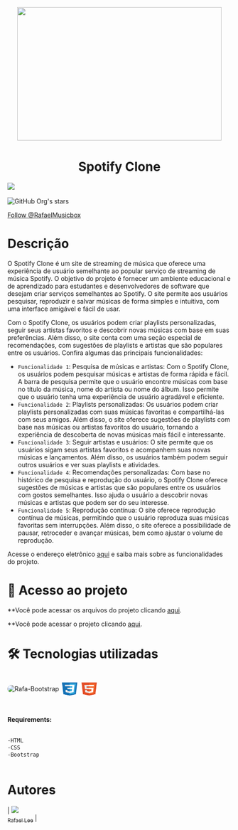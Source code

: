 <p align="center">
  <img width="460" height="300" src="https://github.com/Rafael-Lee1/Icons/blob/6b04fc8d94ceca99bb33e809e4ab0d17f1979501/Spotify%20Animated%20Logo%20Animation%20-%20Mnemonic.gif">
</p>

<h1 align="center"> Spotify Clone </h1>

<img src="http://img.shields.io/static/v1?label=STATUS&message=EM%20DESENVOLVIMENTO&color=GREEN&style=for-the-badge"/>

![GitHub Org's stars](https://img.shields.io/gitlab/contributors/Rafael-Lee1)

<a id="follow-us" href="https://twitter.com/RafaelMusicbox" class="tw-btn" rel="me nofollow">Follow @RafaelMusicbox</a>

# Descrição

O Spotify Clone é um site de streaming de música que oferece uma experiência de usuário semelhante ao popular serviço de streaming de música Spotify. O objetivo do projeto é fornecer um ambiente educacional e de aprendizado para estudantes e desenvolvedores de software que desejam criar serviços semelhantes ao Spotify. O site permite aos usuários pesquisar, reproduzir e salvar músicas de forma simples e intuitiva, com uma interface amigável e fácil de usar.

Com o Spotify Clone, os usuários podem criar playlists personalizadas, seguir seus artistas favoritos e descobrir novas músicas com base em suas preferências. Além disso, o site conta com uma seção especial de recomendações, com sugestões de playlists e artistas que são populares entre os usuários. Confira algumas das principais funcionalidades:

- `Funcionalidade 1`: Pesquisa de músicas e artistas: Com o Spotify Clone, os usuários podem pesquisar músicas e artistas de forma rápida e fácil. A barra de pesquisa permite que o usuário encontre músicas com base no título da música, nome do artista ou nome do álbum. Isso permite que o usuário tenha uma experiência de usuário agradável e eficiente.
- `Funcionalidade 2`: Playlists personalizadas: Os usuários podem criar playlists personalizadas com suas músicas favoritas e compartilhá-las com seus amigos. Além disso, o site oferece sugestões de playlists com base nas músicas ou artistas favoritos do usuário, tornando a experiência de descoberta de novas músicas mais fácil e interessante.
- `Funcionalidade 3`: Seguir artistas e usuários: O site permite que os usuários sigam seus artistas favoritos e acompanhem suas novas músicas e lançamentos. Além disso, os usuários também podem seguir outros usuários e ver suas playlists e atividades.
- `Funcionalidade 4`: Recomendações personalizadas: Com base no histórico de pesquisa e reprodução do usuário, o Spotify Clone oferece sugestões de músicas e artistas que são populares entre os usuários com gostos semelhantes. Isso ajuda o usuário a descobrir novas músicas e artistas que podem ser do seu interesse.
- `Funcionalidade 5`: Reprodução contínua: O site oferece reprodução contínua de músicas, permitindo que o usuário reproduza suas músicas favoritas sem interrupções. Além disso, o site oferece a possibilidade de pausar, retroceder e avançar músicas, bem como ajustar o volume de reprodução.

Acesse o endereço eletrônico <a href="https://projetospotifyclone-production.up.railway.app/">aqui</a> e saiba mais sobre as funcionalidades do projeto.

# 📁 Acesso ao projeto

**Você pode acessar os arquivos do projeto clicando <a href="https://github.com/Rafael-Lee1/Projeto_Spotify_Clone/tree/main">aqui</a>.</p>
**Você pode acessar o projeto clicando <a href="https://projetospotifyclone-production.up.railway.app/">aqui</a>.</p>

# 🛠️ Tecnologias utilizadas

<div style="display: inline_block"><br>
<img align="center" alt="Rafa-Bootstrap" height="40" style="border-radius:50px;" src="https://github.com/Rafael-Lee1/Icons/blob/f85d05ce344243c7a5f13ebe444b251000c1793a/Bootstrap%20(2).gif">
<img align="center" alt="Rafa-CSS" height="30" width="40" src="https://raw.githubusercontent.com/devicons/devicon/master/icons/css3/css3-original.svg">
<img align="center" alt="Rafa-HTML" height="30" width="40" src="https://raw.githubusercontent.com/devicons/devicon/master/icons/html5/html5-original.svg"> <p>
<br>


<b>Requirements:</b>

<pre class="notranslate"><code>
-HTML
-CSS
-Bootstrap
</code>
</pre>


# Autores

| [<img src="https://avatars.githubusercontent.com/u/115593138?s=400&u=c345c56a9a6c0718f52a868dc3f39fd8bdbc944d&v=4" width=115><br><sub>Rafael Lee</sub>](https://github.com/Rafael-Lee1) |

